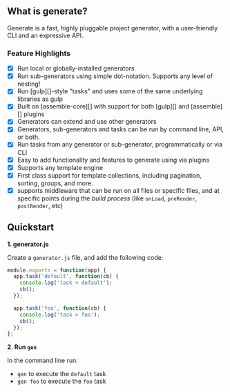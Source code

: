 
## What is generate?

Generate is a fast, highly pluggable project generator, with a user-friendly CLI and an expressive API.

### Feature Highlights

- [x] Run local or globally-installed generators 
- [x] Run sub-generators using simple dot-notation. Supports any level of nesting!
- [x] Run [gulp][]-style "tasks" and uses some of the same underlying libraries as gulp
- [x] Built on [assemble-core][] with support for both [gulp][] and [assemble][] plugins
- [x] Generators can extend and use other generators
- [x] Generators, sub-generators and tasks can be run by command line, API, or both.
- [x] Run tasks from any generator or sub-generator, programmatically or via CLI 
- [x] Easy to add functionality and features to generate using via plugins
- [x] Supports any template engine
- [x] First class support for template collections, including pagination, sorting, groups, and more.
- [x] supports middleware that can be run on all files or specific files, and at specific points during the _build process_ (like `onLoad`, `preRender`, `postRender`, etc) 

## Quickstart 

**1. generator.js**

Create a `generator.js` file, and add the following code:

```js
module.exports = function(app) {
  app.task('default', function(cb) {
    console.log('task > default');
    cb();
  });

  app.task('foo', function(cb) {
    console.log('task > foo');
    cb();
  });
};
```

**2. Run `gen`**

In the command line run:

- `gen` to execute the `default` task
- `gen foo` to execute the `foo` task
